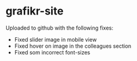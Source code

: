 # grafikr-site

Uploaded to github with the following fixes:
- Fixed slider image in mobile view
- Fixed hover on image in the colleagues section
- Fixed som incorrect font-sizes
